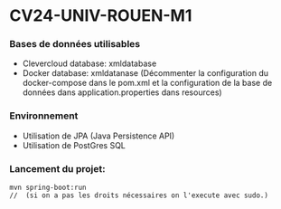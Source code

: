 # CV24-UNIV-ROUEN-M1
 
 ### Bases de données utilisables
* Clevercloud database: xmldatabase 
* Docker database: xmldatanase (Décommenter la configuration du docker-compose dans le pom.xml et la configuration de la base de données dans application.properties dans resources)

 ### Environnement
 * Utilisation de JPA (Java Persistence API)
 * Utilisation de PostGres SQL

 ### Lancement du projet:
    mvn spring-boot:run 
    //  (si on a pas les droits nécessaires on l'execute avec sudo.)